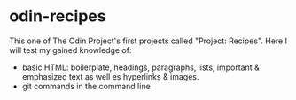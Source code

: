 # odin-recipes
This one of The Odin Project's first projects called "Project: Recipes".
Here I will test my gained knowledge of:
 - basic HTML: boilerplate, headings, paragraphs, lists, important & emphasized text as well es hyperlinks & images.
 - git commands in the command line